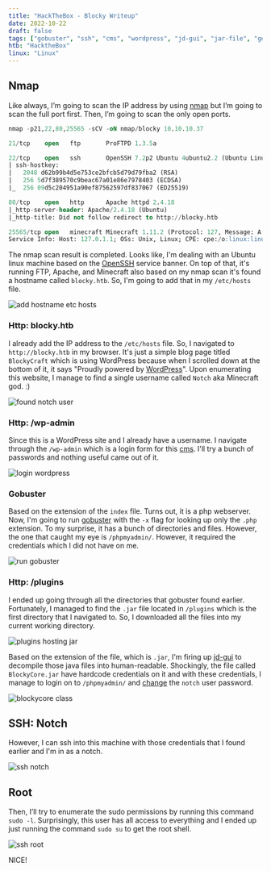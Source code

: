 ```yaml
---
title: "HackTheBox - Blocky Writeup"
date: 2022-10-22
draft: false
tags: ["gobuster", "ssh", "cms", "wordpress", "jd-gui", "jar-file", "generate-wordpress-md5"]
htb: "HacktheBox"
linux: "Linux"
---
```


## Nmap
Like always, I’m going to scan the IP address by using [nmap](https://nmap.org/) but I’m going to scan the full port first. Then, I’m going to scan the only open ports.

```sql
nmap -p21,22,80,25565 -sCV -oN nmap/blocky 10.10.10.37

21/tcp    open   ftp       ProFTPD 1.3.5a

22/tcp    open   ssh       OpenSSH 7.2p2 Ubuntu 4ubuntu2.2 (Ubuntu Linux; protocol 2.0)
| ssh-hostkey: 
|   2048 d62b99b4d5e753ce2bfcb5d79d79fba2 (RSA)
|   256 5d7f389570c9beac67a01e86e7978403 (ECDSA)
|_  256 09d5c204951a90ef87562597df837067 (ED25519)

80/tcp    open   http      Apache httpd 2.4.18
|_http-server-header: Apache/2.4.18 (Ubuntu)
|_http-title: Did not follow redirect to http://blocky.htb

25565/tcp open   minecraft Minecraft 1.11.2 (Protocol: 127, Message: A Minecraft Server, Users: 0/20)
Service Info: Host: 127.0.1.1; OSs: Unix, Linux; CPE: cpe:/o:linux:linux_kernel
```

The nmap scan result is completed. Looks like, I'm dealing with an Ubuntu linux machine based on the [OpenSSH](https://launchpad.net/ubuntu/+source/openssh/1:7.2p2-4ubuntu2.2) service banner. On top of that, it's running FTP, Apache, and Minecraft also based on my nmap scan it's found a hostname called `blocky.htb`. So, I'm going to add that in my `/etc/hosts` file.

![add hostname etc hosts](add-hostname-etc-hosts.png)

### Http: blocky.htb
I already add the IP address to the `/etc/hosts` file. So, I navigated to `http://blocky.htb` in my browser. It's just a simple blog page titled `BlockyCraft` which is using WordPress because when I scrolled down at the bottom of it, it says "Proudly powered by [WordPress](https://wordpress.org/)". Upon enumerating this website, I manage to find a single username called `Notch` aka Minecraft god. :)

![found notch user](found-notch-user.png)

### Http: /wp-admin
Since this is a WordPress site and I already have a username. I navigate through the `/wp-admin` which is a login form for this [cms](https://en.wikipedia.org/wiki/Content_management_system). I'll try a bunch of passwords and nothing useful came out of it.

![login wordpress](login-wordpress.png)

### Gobuster
Based on the extension of the `index` file. Turns out, it is a php webserver. Now, I'm going to run [gobuster](https://github.com/OJ/gobuster) with the `-x` flag for looking up only the `.php` extension. To my surprise, it has a bunch of directories and files. However, the one that caught my eye is `/phpmyadmin/`. However, it required the credentials which I did not have on me.

![run gobuster](run-gobuster.png)

### Http: /plugins
I ended up going through all the directories that gobuster found earlier. Fortunately, I managed to find the `.jar` file located in `/plugins` which is the first directory that I navigated to. So, I downloaded all the files into my current working directory. 

![plugins hosting jar](plugins-hosting-jar.png)

Based on the extension of the file, which is `.jar`, I'm firing up [jd-gui](https://github.com/java-decompiler/jd-gui) to decompile those java files into human-readable. Shockingly, the file called `BlockyCore.jar` have hardcode credentials on it and with these credentials, I manage to login on to `/phpmyadmin/` and [change](https://codebeautify.org/wordpress-password-hash-generator) the `notch` user password. 

![blockycore class](blockycore-class.png)

## SSH: Notch
However, I can ssh into this machine with those credentials that I found earlier and I'm in as a notch.

![ssh notch](ssh-notch.png)

## Root
Then, I’ll try to enumerate the sudo permissions by running this command `sudo -l`. Surprisingly, this user has all access to everything and I ended up just running the command `sudo su` to get the root shell.

![ssh root](ssh-root.png)

NICE! 